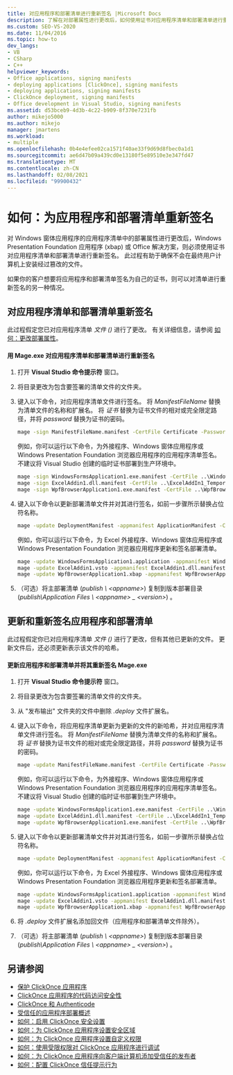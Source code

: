 ```yaml
---
title: 对应用程序和部署清单进行重新签名 |Microsoft Docs
description: 了解在对部署属性进行更改后，如何使用证书对应用程序清单和部署清单进行重新签名。
ms.custom: SEO-VS-2020
ms.date: 11/04/2016
ms.topic: how-to
dev_langs:
- VB
- CSharp
- C++
helpviewer_keywords:
- Office applications, signing manifests
- deploying applications [ClickOnce], signing manifests
- deploying applications, signing manifests
- ClickOnce deployment, signing manifests
- Office development in Visual Studio, signing manifests
ms.assetid: d53bceb9-4d3b-4c22-b909-8f370e7231fb
author: mikejo5000
ms.author: mikejo
manager: jmartens
ms.workload:
- multiple
ms.openlocfilehash: 0b4e4efee02ca1571f40ae33f9d69d8fbec0a1d1
ms.sourcegitcommit: ae6d47b09a439cd0e13180f5e89510e3e347fd47
ms.translationtype: MT
ms.contentlocale: zh-CN
ms.lasthandoff: 02/08/2021
ms.locfileid: "99900432"
---
```

# <a name="how-to-re-sign-application-and-deployment-manifests"></a>如何：为应用程序和部署清单重新签名
对 Windows 窗体应用程序的应用程序清单中的部署属性进行更改后，Windows Presentation Foundation 应用程序 (xbap) 或 Office 解决方案，则必须使用证书对应用程序清单和部署清单进行重新签名。 此过程有助于确保不会在最终用户计算机上安装经过篡改的文件。

 如果你的客户想要将应用程序和部署清单签名为自己的证书，则可以对清单进行重新签名的另一种情况。

## <a name="re-sign-the-application-and-deployment-manifests"></a>对应用程序清单和部署清单重新签名
 此过程假定您已对应用程序清单 *文件 ()* 进行了更改。 有关详细信息，请参阅 [如何：更改部署属性](/previous-versions/cc442869(v=vs.110))。

#### <a name="to-re-sign-the-application-and-deployment-manifests-with-mageexe"></a>用 Mage.exe 对应用程序清单和部署清单进行重新签名

1. 打开 **Visual Studio 命令提示符** 窗口。

2. 将目录更改为包含要签署的清单文件的文件夹。

3. 键入以下命令，对应用程序清单文件进行签名。 将 *ManifestFileName* 替换为清单文件的名称和扩展名。 将 *证书* 替换为证书文件的相对或完全限定路径，并将 *password* 替换为证书的密码。

    ```cmd
    mage -sign ManifestFileName.manifest -CertFile Certificate -Password Password
    ```

     例如，你可以运行以下命令，为外接程序、Windows 窗体应用程序或 Windows Presentation Foundation 浏览器应用程序的应用程序清单签名。 不建议将 Visual Studio 创建的临时证书部署到生产环境中。

    ```cmd
    mage -sign WindowsFormsApplication1.exe.manifest -CertFile ..\WindowsFormsApplication1_TemporaryKey.pfx
    mage -sign ExcelAddin1.dll.manifest -CertFile ..\ExcelAddIn1_TemporaryKey.pfx
    mage -sign WpfBrowserApplication1.exe.manifest -CertFile ..\WpfBrowserApplication1_TemporaryKey.pfx
    ```

4. 键入以下命令以更新部署清单文件并对其进行签名，如前一步骤所示替换占位符名称。

    ```cmd
    mage -update DeploymentManifest -appmanifest ApplicationManifest -CertFile Certificate -Password Password
    ```

     例如，你可以运行以下命令，为 Excel 外接程序、Windows 窗体应用程序或 Windows Presentation Foundation 浏览器应用程序更新和签名部署清单。

    ```cmd
    mage -update WindowsFormsApplication1.application -appmanifest WindowsFormsApplication1.exe.manifest -CertFile ..\WindowsFormsApplication1_TemporaryKey.pfx
    mage -update ExcelAddin1.vsto -appmanifest ExcelAddin1.dll.manifest -CertFile ..\ExcelAddIn1_TemporaryKey.pfx
    mage -update WpfBrowserApplication1.xbap -appmanifest WpfBrowserApplication1.exe.manifest -CertFile ..\WpfBrowserApplication1_TemporaryKey.pfx
    ```

5. （可选）将主部署清单 (*publish \\ \<appname>*) 复制到版本部署目录 (*publish\Application Files \\ \<appname> _ \<version>*) 。

## <a name="update-and-re-sign-the-application-and-deployment-manifests"></a>更新和重新签名应用程序和部署清单
 此过程假定你已对应用程序清单 *文件 ()* 进行了更改，但有其他已更新的文件。 更新文件后，还必须更新表示该文件的哈希。

#### <a name="to-update-and-re-sign-the-application-and-deployment-manifests-with-mageexe"></a>更新应用程序和部署清单并将其重新签名 Mage.exe

1. 打开 **Visual Studio 命令提示符** 窗口。

2. 将目录更改为包含要签署的清单文件的文件夹。

3. 从 "发布输出" 文件夹的文件中删除 *.deploy* 文件扩展名。

4. 键入以下命令，将应用程序清单更新为更新的文件的新哈希，并对应用程序清单文件进行签名。 将 *ManifestFileName* 替换为清单文件的名称和扩展名。 将 *证书* 替换为证书文件的相对或完全限定路径，并将 *password* 替换为证书的密码。

    ```cmd
    mage -update ManifestFileName.manifest -CertFile Certificate -Password Password
    ```

     例如，你可以运行以下命令，为外接程序、Windows 窗体应用程序或 Windows Presentation Foundation 浏览器应用程序的应用程序清单签名。 不建议将 Visual Studio 创建的临时证书部署到生产环境中。

    ```cmd
    mage -update WindowsFormsApplication1.exe.manifest -CertFile ..\WindowsFormsApplication1_TemporaryKey.pfx
    mage -update ExcelAddin1.dll.manifest -CertFile ..\ExcelAddIn1_TemporaryKey.pfx
    mage -update WpfBrowserApplication1.exe.manifest -CertFile ..\WpfBrowserApplication1_TemporaryKey.pfx
    ```

5. 键入以下命令以更新部署清单文件并对其进行签名，如前一步骤所示替换占位符名称。

    ```cmd
    mage -update DeploymentManifest -appmanifest ApplicationManifest -CertFile Certificate -Password Password
    ```

     例如，你可以运行以下命令，为 Excel 外接程序、Windows 窗体应用程序或 Windows Presentation Foundation 浏览器应用程序更新和签名部署清单。

    ```cmd
    mage -update WindowsFormsApplication1.application -appmanifest WindowsFormsApplication1.exe.manifest -CertFile ..\WindowsFormsApplication1_TemporaryKey.pfx
    mage -update ExcelAddin1.vsto -appmanifest ExcelAddin1.dll.manifest -CertFile ..\ExcelAddIn1_TemporaryKey.pfx
    mage -update WpfBrowserApplication1.xbap -appmanifest WpfBrowserApplication1.exe.manifest -CertFile ..\WpfBrowserApplication1_TemporaryKey.pfx
    ```

6. 将 *.deploy* 文件扩展名添加回文件（应用程序和部署清单文件除外）。

7. （可选）将主部署清单 (*publish \\ \<appname>*) 复制到版本部署目录 (*publish\Application Files \\ \<appname> _ \<version>*) 。

## <a name="see-also"></a>另请参阅
- [保护 ClickOnce 应用程序](../deployment/securing-clickonce-applications.md)
- [ClickOnce 应用程序的代码访问安全性](../deployment/code-access-security-for-clickonce-applications.md)
- [ClickOnce 和 Authenticode](../deployment/clickonce-and-authenticode.md)
- [受信任的应用程序部署概述](../deployment/trusted-application-deployment-overview.md)
- [如何：启用 ClickOnce 安全设置](../deployment/how-to-enable-clickonce-security-settings.md)
- [如何：为 ClickOnce 应用程序设置安全区域](../deployment/how-to-set-a-security-zone-for-a-clickonce-application.md)
- [如何：为 ClickOnce 应用程序设置自定义权限](../deployment/how-to-set-custom-permissions-for-a-clickonce-application.md)
- [如何：使用受限权限对 ClickOnce 应用程序进行调试](securing-clickonce-applications.md)
- [如何：为 ClickOnce 应用程序向客户端计算机添加受信任的发布者](../deployment/how-to-add-a-trusted-publisher-to-a-client-computer-for-clickonce-applications.md)
- [如何：配置 ClickOnce 信任提示行为](../deployment/how-to-configure-the-clickonce-trust-prompt-behavior.md)